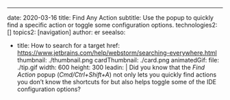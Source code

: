 ---
date: 2020-03-16
title: Find Any Action
subtitle: Use the popup to quickly find a specific action or toggle some configuration options.
technologies2: []
topics2: [navigation]
author: er
seealso:
- title: How to search for a target
  href: https://www.jetbrains.com/help/webstorm/searching-everywhere.html
thumbnail: ./thumbnail.png
cardThumbnail: ./card.png
animatedGif:
  file: ./tip.gif
  width: 600
  height: 300
leadin: |
  Did you know that the *Find Action* popup (*Cmd/Ctrl+Shift+A*) not only lets you quickly 
  find actions you don’t know the shortcuts for but also helps toggle some of the IDE 
  configuration options?
